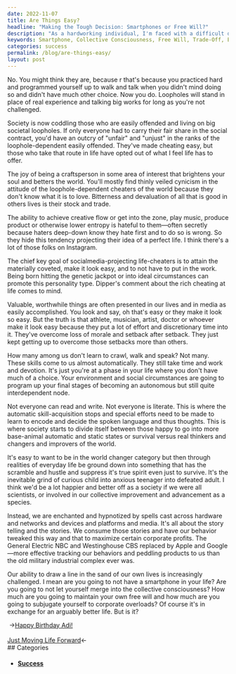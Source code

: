 ```yaml
---
date: 2022-11-07
title: Are Things Easy?
headline: "Making the Tough Decision: Smartphones or Free Will?"
description: "As a hardworking individual, I'm faced with a difficult decision: do I choose to have a smartphone in my life and give in to collective consciousness, or do I resist corporate overloads and maintain my own free will? It's a trade-off, as having a smartphone could lead to an arguably better life, but is it really worth it? Read on to explore the implications of this complex decision and discover how to draw a line in the sand."
keywords: Smartphone, Collective Consciousness, Free Will, Trade-Off, Easily Offended, Hard Work, Dedication, Success, Hypnotized, Behavior, Manipulated, Corporate Profits, Draw Line in the Sand, Implications, Complex Decision
categories: success
permalink: /blog/are-things-easy/
layout: post
---
```



No. You might think they are, because r that's because you practiced hard and
programmed yourself up to walk and talk when you didn't mind doing so and
didn't have much other choice. Now you do. Loopholes will stand in place of
real experience and talking big works for long as you're not challenged.

Society is now coddling those who are easily offended and living on big
societal loopholes. If only everyone had to carry their fair share in the
social contract, you'd have an outcry of "unfair" and "unjust" in the ranks of
the loophole-dependent easily offended. They've made cheating easy, but those
who take that route in life have opted out of what I feel life has to offer.

The joy of being a craftsperson in some area of interest that brightens your
soul and betters the world. You'll mostly find thinly veiled cynicism in the
attitude of the loophole-dependent cheaters of the world because they don't
know what it is to love. Bitterness and devaluation of all that is good in
others lives is their stock and trade.

The ability to achieve creative flow or get into the zone, play music, produce
product or otherwise lower entropy is hateful to them—often secretly because
haters deep-down know they hate first and to do so is wrong. So they hide this
tendency projecting their idea of a perfect life. I think there's a lot of
those folks on Instagram.

The chief key goal of socialmedia-projecting life-cheaters is to attain the
materially coveted, make it look easy, and to not have to put in the work.
Being born hitting the genetic jackpot or into ideal circumstances can promote
this personality type. Dipper's comment about the rich cheating at life comes
to mind.

Valuable, worthwhile things are often presented in our lives and in media as
easily accomplished. You look and say, oh that's easy or they make it look so
easy. But the truth is that athlete, musician, artist, doctor or whoever make
it look easy because they put a lot of effort and discretionary time into it.
They've overcome loss of morale and setback after setback. They just kept
getting up to overcome those setbacks more than others.

How many among us don't learn to crawl, walk and speak? Not many. These skills
come to us almost automatically. They still take time and work and devotion.
It's just you're at a phase in your life where you don't have much of a choice.
Your environment and social circumstances are going to program up your final
stages of becoming an autonomous but still quite interdependent node.

Not everyone can read and write. Not everyone is literate. This is where the
automatic skill-acquisition stops and special efforts need to be made to learn
to encode and decide the spoken language and thus thoughts. This is where
society starts to divide itself between those happy to go into more base-animal
automatic and static states or survival versus real thinkers and changers and
improvers of the world.

It's easy to want to be in the world changer category but then through
realities of everyday life be ground down into something that has the scramble
and hustle and suppress it's true spirit even just to survive. It's the
inevitable grind of curious child into anxious teenager into defeated adult. I
think we'd be a lot happier and better off as a society if we were all
scientists, or involved in our collective improvement and advancement as a
species.

Instead, we are enchanted and hypnotized by spells cast across hardware and
networks and devices and platforms and media. It's all about the story telling
and the stories. We consume those stories and have our behavior tweaked this
way and that to maximize certain corporate profits. The General Electric NBC
and Westinghouse CBS replaced by Apple and Google—more effective tracking our
behaviors and peddling products to us than the old military industrial complex
ever was.

Our ability to draw a line in the sand of our own lives is increasingly
challenged. I mean are you going to not have a smartphone in your life? Are you
going to not let yourself merge into the collective consciousness? How much are
you going to maintain your own free will and how much are you going to
subjugate yourself to corporate overloads? Of course it's in exchange for an
arguably better life. But is it?


<div class="post-nav"><div class="post-nav-prev"><span class="arrow">&nbsp;&rarr;</span><a href="/blog/happy-birthday-adi/">Happy Birthday Adi!</a></div> &nbsp; <div class="post-nav-next"><a href="/blog/just-moving-life-forward/">Just Moving Life Forward</a><span class="arrow">&larr;&nbsp;</span></div></div>
## Categories

<ul>
<li><h4><a href='/success/'>Success</a></h4></li></ul>